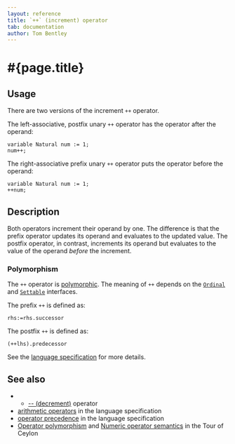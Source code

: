```yaml
---
layout: reference
title: `++` (increment) operator
tab: documentation
author: Tom Bentley
---
```


# #{page.title}

## Usage 

There are two versions of the increment `++` operator. 

The left-associative, postfix unary `++` operator has the operator after the
operand:

<!-- lang: ceylon -->

    variable Natural num := 1;
    num++;
    
The right-associative prefix unary `++` operator  puts the operator before
the operand:

<!-- lang: ceylon -->

    variable Natural num := 1;
    ++num;

## Description

Both operators increment their operand by one. The difference is that the 
prefix operator updates its operand and evaluates to the updated value. 
The postfix operator, in contrast, increments its operand but evaluates to the 
value of the operand *before* the increment.

### Polymorphism

The `++` operator is [polymorphic](/documentation/tour/language-module/#operator_polymorphism). 
The meaning of `++` depends on the 
[`Ordinal`](../../ceylon.language/Ordinal) and
[`Settable`](../../ceylon.language/Settable) interfaces.

The prefix `++` is defined as:

    rhs:=rhs.successor
    
The postfix `++` is defined as:

    (++lhs).predecessor

See the [language specification](#{site.urls.spec}#arithmetic) for more details.

## See also

* * [-- (decrement)](../decrement) operator
* [arithmetic operators](#{site.urls.spec}#arithmetic) in the 
  language specification
* [operator precedence](#{site.urls.spec}#operatorprecedence) in the 
  language specification
* [Operator polymorphism](/documentation/tour/language-module/#operator_polymorphism) 
  and 
  [Numeric operator semantics](/documentation/tour/language-module/#numeric_operator_semantics) 
  in the Tour of Ceylon
